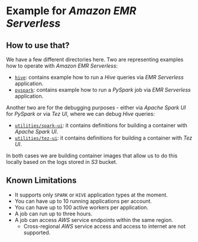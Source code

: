 # Example for *Amazon EMR Serverless*

## How to use that?

We have a few different directories here. Two are representing examples how to operate with *Amazon EMR Serverless*:

- [`hive`](./hive): contains example how to run a *Hive* queries via *EMR Serverless* application.
- [`pyspark`](./pyspark): contains example how to run a *PySpark* job via *EMR Serverless* application.

Another two are for the debugging purposes - either via *Apache Spark UI* for *PySpark* or via *Tez UI*, where we can debug *Hive* queries:

- [`utilities/spark-ui`](./utilities/spark-ui): it contains definitions for building a container with *Apache Spark UI*.
- [`utilities/tez-ui`](./utilities/tez-ui): it contains definitions for building a container with *Tez UI*.

In both cases we are building container images that allow us to do this locally based on the logs stored in *S3* bucket.

## Known Limitations

- It supports only `SPARK` or `HIVE` application types at the moment.
- You can have up to 10 running applications per account.
- You can have up to 100 active workers per application.
- A job can run up to three hours.
- A job can access *AWS* service endpoints within the same region.
  - Cross-regional *AWS* service access and access to internet are not supported.
